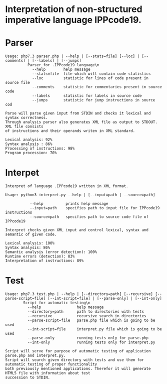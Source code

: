 # Interpretation of non-structured imperative language IPPcode19.

# Parser
    Usage: php7.3 parser.php | --help | [--stats=file] [--loc] | [--comments] | [--labels] | [--jumps]
              Parser for .IPPcode19 language\n
                --help        help message
                --stats=file  file which will contain code statistics
                --loc         statistic for lines of code present in source file
                --comments    statistic for commentaries present in source code
                --labels      statistic for labels in source code
                --jumps       statistic for jump instructions in source cod

    Parse will parse given input from STDIN and checks it lexical and syntax correctness.
    Through analysis parser also generates XML file as output to STDOUT. XML file consists
    of instructions and their operands writen in XML standard.
    
    Lexical analysis: 92%
    Syntax analysis : 86%
    Processing of instructions: 98%
    Program procession: 70%
      

# Interpet
    Interpret of language .IPPcode19 written in XML format.
    
    Usage: python3 interpret.py --help | [--input=path | --source=path]
            
               --help          prints help message
               --input=path    specifies path to input file for IPPcode19 instructions
               --source=path   specifies path to source code file of IPPcode19
           
    Interpret checks given XML input and control lexical, syntax and semantic of given code.
    
    Lexical analysis: 100%
    Syntax analysis: 86%
    Semantic analysis (error detection): 100%
    Runtime errors (detection): 83%
    Interpretation of instructions: 89%   
    
# Test
    Usage: php7.3 test.php | --help | [--directory=path] [--recursive] [--parse-script=file] [--int-script=file] | [--parse-only] | [--int-only]
            Script for automatic testing\n
              --help                help message
              --directory=path      path to directories with tests
              --recursive           recursive search in directories
              --parse-script=file   parse.php file which is going to be used
              --int-script=file     interpret.py file which is going to be used
              --parse-only          running tests only for parse.php
              --int-only            running tests only for interpret.py

    Script will serve for purpose of automatic testing of application parse.php and interpret.py.
    Script will search given directory with tests and use them for automatic testing of proper functionality
    both previously mentioned applications. Therefor it will generate HTML5 file with information about test
    succession to STDIN.
